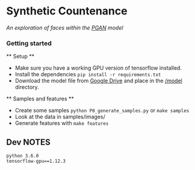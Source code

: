 # Synthetic Countenance
_An exploration of faces within the [PGAN](https://github.com/tkarras/progressive_growing_of_gans) model_

### Getting started

** Setup **
+ Make sure you have a working GPU version of tensorflow installed.
+ Install the dependencies `pip install -r requirements.txt`
+ Download the model file from [Google Drive](https://drive.google.com/open?id=188K19ucknC6wg1R6jbuPEhTq9zoufOx4) and place in the [/model](/model) directory.

** Samples and features **
+ Create some samples `python P0_generate_samples.py` or `make samples`
+ Look at the data in samples/images/
+ Generate features with `make features`

## Dev NOTES

    python 3.6.0
    tensorflow-gpu==1.12.3
